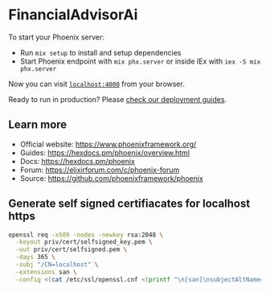 # FinancialAdvisorAi

To start your Phoenix server:

* Run `mix setup` to install and setup dependencies
* Start Phoenix endpoint with `mix phx.server` or inside IEx with `iex -S mix phx.server`

Now you can visit [`localhost:4000`](http://localhost:4000) from your browser.

Ready to run in production? Please [check our deployment guides](https://hexdocs.pm/phoenix/deployment.html).

## Learn more

* Official website: https://www.phoenixframework.org/
* Guides: https://hexdocs.pm/phoenix/overview.html
* Docs: https://hexdocs.pm/phoenix
* Forum: https://elixirforum.com/c/phoenix-forum
* Source: https://github.com/phoenixframework/phoenix

## Generate self signed certifiacates for localhost https

```bash
openssl req -x509 -nodes -newkey rsa:2048 \
  -keyout priv/cert/selfsigned_key.pem \
  -out priv/cert/selfsigned.pem \
  -days 365 \
  -subj "/CN=localhost" \
  -extensions san \
  -config <(cat /etc/ssl/openssl.cnf <(printf "\n[san]\nsubjectAltName=DNS:localhost,IP:127.0.0.1"))


```
